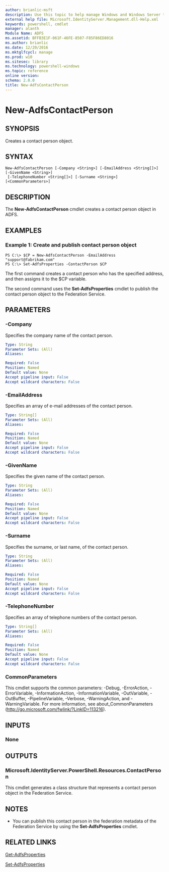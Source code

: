 ```yaml
---
author: brianlic-msft
description: Use this topic to help manage Windows and Windows Server technologies with Windows PowerShell.
external help file: Microsoft.IdentityServer.Management.dll-Help.xml
keywords: powershell, cmdlet
manager: alanth
Module Name: ADFS
ms.assetid: BFFB3E1F-061F-46FE-8507-F85F86ED8016
ms.author: brianlic
ms.date: 12/20/2016
ms.mktglfcycl: manage
ms.prod: w10
ms.sitesec: library
ms.technology: powershell-windows
ms.topic: reference
online version: 
schema: 2.0.0
title: New-AdfsContactPerson
---
```


# New-AdfsContactPerson

## SYNOPSIS
Creates a contact person object.

## SYNTAX

```
New-AdfsContactPerson [-Company <String>] [-EmailAddress <String[]>] [-GivenName <String>]
 [-TelephoneNumber <String[]>] [-Surname <String>] [<CommonParameters>]
```

## DESCRIPTION
The **New-AdfsContactPerson** cmdlet creates a contact person object in ADFS.

## EXAMPLES

### Example 1: Create and publish contact person object
```
PS C:\> $CP = New-AdfsContactPerson -EmailAddress "support@fabrikam.com"
PS C:\> Set-AdfsProperties -ContactPerson $CP
```

The first command creates a contact person who has the specified address, and then assigns it to the $CP variable.

The second command uses the **Set-AdfsProperties** cmdlet to publish the contact person object to the Federation Service.

## PARAMETERS

### -Company
Specifies the company name of the contact person.

```yaml
Type: String
Parameter Sets: (All)
Aliases: 

Required: False
Position: Named
Default value: None
Accept pipeline input: False
Accept wildcard characters: False
```

### -EmailAddress
Specifies an array of e-mail addresses of the contact person.

```yaml
Type: String[]
Parameter Sets: (All)
Aliases: 

Required: False
Position: Named
Default value: None
Accept pipeline input: False
Accept wildcard characters: False
```

### -GivenName
Specifies the given name of the contact person.

```yaml
Type: String
Parameter Sets: (All)
Aliases: 

Required: False
Position: Named
Default value: None
Accept pipeline input: False
Accept wildcard characters: False
```

### -Surname
Specifies the surname, or last name, of the contact person.

```yaml
Type: String
Parameter Sets: (All)
Aliases: 

Required: False
Position: Named
Default value: None
Accept pipeline input: False
Accept wildcard characters: False
```

### -TelephoneNumber
Specifies an array of telephone numbers of the contact person.

```yaml
Type: String[]
Parameter Sets: (All)
Aliases: 

Required: False
Position: Named
Default value: None
Accept pipeline input: False
Accept wildcard characters: False
```

### CommonParameters
This cmdlet supports the common parameters: -Debug, -ErrorAction, -ErrorVariable, -InformationAction, -InformationVariable, -OutVariable, -OutBuffer, -PipelineVariable, -Verbose, -WarningAction, and -WarningVariable. For more information, see about_CommonParameters (http://go.microsoft.com/fwlink/?LinkID=113216).

## INPUTS

### None

## OUTPUTS

### Microsoft.IdentityServer.PowerShell.Resources.ContactPerson
This cmdlet generates a class structure that represents a contact person object in the Federation Service.

## NOTES
* You can publish this contact person in the federation metadata of the Federation Service by using the **Set-AdfsProperties** cmdlet.

## RELATED LINKS

[Get-AdfsProperties](./Get-AdfsProperties.md)

[Set-AdfsProperties](./Set-AdfsProperties.md)

